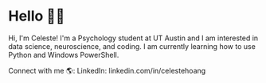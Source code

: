 # Hello 👋🏾 

Hi, I'm Celeste! I'm a Psychology student at UT Austin and I am interested in data science, neuroscience, and coding. I am currently learning how to use Python and Windows PowerShell.

Connect with me 🌎:
LinkedIn: linkedin.com/in/celestehoang

<!--
